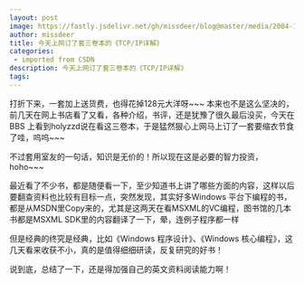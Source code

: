 ```yaml
---
layout: post
image: https://fastly.jsdelivr.net/gh/missdeer/blog@master/media/2004-12-11/tcpip.jpg
author: missdeer
title: 今天上网订了套三卷本的《TCP/IP详解》
categories: 
 - imported from CSDN
description: 今天上网订了套三卷本的《TCP/IP详解》
tags: 
---
```


打折下来，一套加上送货费，也得花掉128元大洋呀~~~ 本来也不是这么坚决的，前几天在网上书店看了又看，各种介绍，书评，还是犹豫了很久最后没买，今天在BBS 上看到holyzzd说在看这三卷本，于是猛然狠心上网马上订了一套要缩衣节食了哇，呜呜~~~

不过套用室友的一句话，知识是无价的！所以现在这是必要的智力投资，hoho~~~

最近看了不少书，都是随便看一下，至少知道书上讲了哪些方面的内容，这样以后要翻查资料也比较有目标一点，突然发现，其实好多Windows 平台下编程的书，都是从MSDN里Copy来的，尤其是这两天在看MSXML的VC编程，图书馆的几本书都是MSXML SDK里的内容翻译了一下，晕，连例子程序都一样

但是经典的终究是经典，比如《Windows 程序设计》、《Windows 核心编程》，这几天看来收获不小，真的是值得细细研读，反复研究的好书！

说到底，总结了一下，还是得加强自己的英文资料阅读能力啊！
